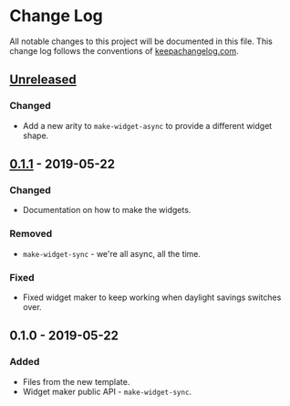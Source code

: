 # Change Log
All notable changes to this project will be documented in this file. This change log follows the conventions of [keepachangelog.com](http://keepachangelog.com/).

## [Unreleased]
### Changed
- Add a new arity to `make-widget-async` to provide a different widget shape.

## [0.1.1] - 2019-05-22
### Changed
- Documentation on how to make the widgets.

### Removed
- `make-widget-sync` - we're all async, all the time.

### Fixed
- Fixed widget maker to keep working when daylight savings switches over.

## 0.1.0 - 2019-05-22
### Added
- Files from the new template.
- Widget maker public API - `make-widget-sync`.

[Unreleased]: https://github.com/your-name/clojure-telegraph/compare/0.1.1...HEAD
[0.1.1]: https://github.com/your-name/clojure-telegraph/compare/0.1.0...0.1.1
